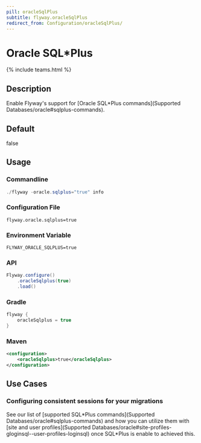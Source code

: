 ```yaml
---
pill: oracleSqlPlus
subtitle: flyway.oracleSqlPlus
redirect_from: Configuration/oracleSqlPlus/
---
```


# Oracle SQL*Plus
{% include teams.html %}

## Description
Enable Flyway's support for [Oracle SQL*Plus commands](Supported Databases/oracle#sqlplus-commands).

## Default
false

## Usage

### Commandline
```powershell
./flyway -oracle.sqlplus="true" info
```

### Configuration File
```properties
flyway.oracle.sqlplus=true
```

### Environment Variable
```properties
FLYWAY_ORACLE_SQLPLUS=true
```

### API
```java
Flyway.configure()
    .oracleSqlplus(true)
    .load()
```

### Gradle
```groovy
flyway {
    oracleSqlplus = true
}
```

### Maven
```xml
<configuration>
    <oracleSqlplus>true</oracleSqlplus>
</configuration>
```

## Use Cases

### Configuring consistent sessions for your migrations

See our list of [supported SQL\*Plus commands](Supported Databases/oracle#sqlplus-commands) and how you can utilize them with [site and user profiles](Supported Databases/oracle#site-profiles-gloginsql--user-profiles-loginsql) once SQL\*Plus is enable to achieved this.
